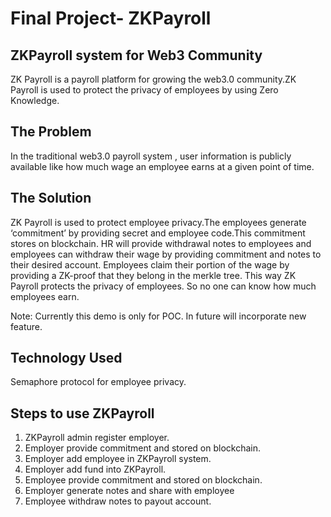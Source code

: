 # Final Project- ZKPayroll
## ZKPayroll system for Web3 Community
ZK Payroll is a payroll platform for growing the web3.0 community.ZK Payroll is used to protect the privacy of employees by using Zero Knowledge.

## The Problem
In the traditional web3.0 payroll system , user information is publicly available like how much wage an employee earns at a given point of time.

## The Solution
ZK Payroll is used to protect employee privacy.The employees generate ‘commitment’ by providing secret and employee code.This commitment stores on blockchain. HR will provide withdrawal notes to employees and employees can withdraw their wage by providing commitment and notes to their desired account. Employees claim their portion of the wage by providing a ZK-proof that they belong in the merkle tree. This way ZK Payroll protects the privacy of employees. So no one can know how much employees earn.

Note: Currently this demo is only for POC. In future will incorporate new feature.

## Technology Used
Semaphore protocol for employee privacy.

## Steps to use ZKPayroll

1. ZKPayroll admin register employer.
2. Employer provide commitment and stored on blockchain.
3. Employer add employee in ZKPayroll system.
4. Employer add fund into ZKPayroll.
5. Employee provide commitment and stored on blockchain.
6. Employer generate notes and share with employee
7. Employee withdraw notes to payout account.
